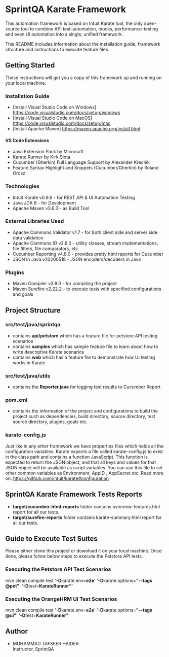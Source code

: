 # SprintQA Karate Framework

This automation framework is based on Intuit Karate tool, the only open-source tool to combine API test-automation, mocks, performance-testing and even UI automation into a single, unified framework. 

This README includes information about the installation guide, framework structure and instructions to execute feature files.

## Getting Started

These instructions will get you a copy of this framework up and running on your local machine.

### Installation Guide

* [Install Visual Studio Code on Windows] https://code.visualstudio.com/docs/setup/windows 
* [Install Visual Studio Code on MacOS] https://code.visualstudio.com/docs/setup/mac  
* [Install Apache Maven] https://maven.apache.org/install.html

#### VS Code Extensions

* Java Extension Pack by Microsoft
* Karate Runner by Kirk Slota
* Cucumber (Gherkin) Full Language Support by Alexander Krechik
* Feature Syntax Highlight and Snippets (Cucumber/Gherkin) by Roland Orosz

### Technologies

* Intuit Karate v0.9.6 - for REST API & UI Automation Testing  
* Java JDK 8 - for Development   
* Apache Maven v3.6.3 - as Build Tool   

### External Libraries Used

* Apache Commons Validator v1.7 - for both client side and server side data validation  
* Apache Commons IO v2.8.0 - utility classes, stream implementations, file filters, file comparators, etc.
* Cucumber Reporting v4.8.0 - provides pretty html reports for Cucumber
* JSON In Java v20200518 - JSON encoders/decoders in Java

### Plugins

* Maven Compiler v3.8.0 - for compiling the project   
* Maven Surefire v2.22.2 - to execute tests with specified configurations and goals   

## Project Structure

### src/test/java/sprintqa

- contains **api/petstore** which has a feature file for petstore API testing scenarios
- contains **samples** which has sample feature file to learn about how to write descriptive Karate scenarios
- contains **web** which has a feature file to demonstrate how UI testing works in Karate   

### src/test/java/utils

- contains the **Reporter.java** for logging test results to Cucumber Report 

### pom.xml 

- contains the information of the project and configurations to build the project such as dependencies, build directory, source directory, test source directory, plugins, goals etc.  

### karate-config.js  

Just like in any other framework we have properties files which holds all the configuration variables. Karate expects a file called karate-config.js to exist in the class path and contains a function JavaScript. This function is expected to return the JSON object, and that all keys and values for that JSON object will be available as script variables. You can use this file to set other common variables as Environment, AppID , AppSecret etc.
Read more on: https://github.com/intuit/karate#configuration


## SprintQA Karate Framework Tests Reports

- **target/cucumber-html-reports** folder contains overview-features.htnl report for all our tests.
- **target/surefire-reports** folder contains karate-summary.html report for all our tests.     

## Guide to Execute Test Suites

Please either clone this project or download it on your local machine. Once done, please follow below steps to execute the Petstore API tests.   

### Executing the Petstore API Test Scenarios

mvn clean compile test '**-D**karate.env=**e2e**' '**-D**karate.options=**"--tags @pet"**' '**-D**test=**KarateRunner"**' 

### Executing the OrangeHRM UI Test Scenarios

mvn clean compile test '**-D**karate.env=**e2e**' '**-D**karate.options=**"--tags @ui"**' '**-D**test=**KarateRunner"**' 

## Author

* MUHAMMAD TAFSEER HAIDER    
  Instructor, SprintQA
